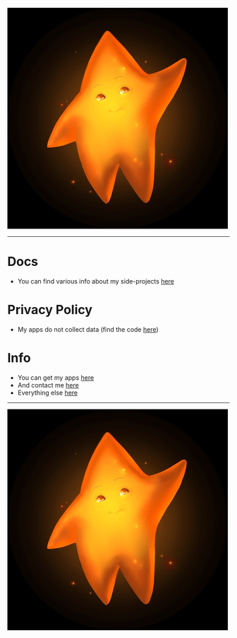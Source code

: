 ![logo](https://github.com/danispringer/docs/blob/master/images/star-400.jpg?raw=true&sanitize=true)
***
# Docs
- You can find various info about my side-projects [here](https://github.com/DaniSpringer/docs)

# Privacy Policy
- My apps do not collect data (find the code [here](https://github.com/DaniSpringer))

# Info
- You can get my apps [here](https://apps.apple.com/us/developer/daniel-springer/id1402417666)
- And contact me [here](https://docs.google.com/forms/d/e/1FAIpQLSer21aRP8VWdepd9tBP8HmR5MH2-rOBfRq34GLQ-FwglpfRdg/viewform)
- Everything else [here](https://bitly.com/m/danielspringer)
***
![logo](https://github.com/danispringer/docs/blob/master/images/star-400.jpg?raw=true&sanitize=true)